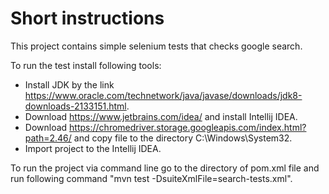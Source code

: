 # Short instructions

This project contains simple selenium tests that checks google search.

To run the test install following tools:
- Install JDK by the link https://www.oracle.com/technetwork/java/javase/downloads/jdk8-downloads-2133151.html.
- Download https://www.jetbrains.com/idea/ and install Intellij IDEA.
- Download https://chromedriver.storage.googleapis.com/index.html?path=2.46/ and copy file to the directory C:\Windows\System32.
- Import project to the Intellij IDEA.

To run the project via command line go to the directory of pom.xml file and run following command "mvn test -DsuiteXmlFile=search-tests.xml".

